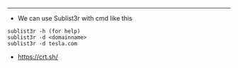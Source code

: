 
---
- We can use Sublist3r with cmd like this 

```
sublist3r -h (for help)
sublist3r -d <domainname>
sublist3r -d tesla.com
```

- https://crt.sh/
